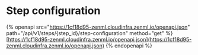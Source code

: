 # Step configuration

{% openapi src="https://1cf18d95-zenml.cloudinfra.zenml.io/openapi.json" path="/api/v1/steps/{step_id}/step-configuration" method="get" %}
[https://1cf18d95-zenml.cloudinfra.zenml.io/openapi.json](https://1cf18d95-zenml.cloudinfra.zenml.io/openapi.json)
{% endopenapi %}
